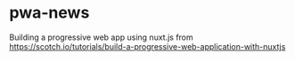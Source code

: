 # pwa-news
Building a progressive web app using nuxt.js from https://scotch.io/tutorials/build-a-progressive-web-application-with-nuxtjs
